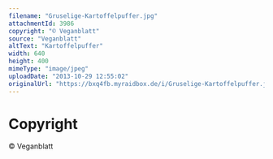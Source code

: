 ```yaml
---
filename: "Gruselige-Kartoffelpuffer.jpg"
attachmentId: 3986
copyright: "© Veganblatt"
source: "Veganblatt"
altText: "Kartoffelpuffer"
width: 640
height: 400
mimeType: "image/jpeg"
uploadDate: "2013-10-29 12:55:02"
originalUrl: "https://bxq4fb.myraidbox.de/i/Gruselige-Kartoffelpuffer.jpg"
---
```


# Copyright

© Veganblatt
